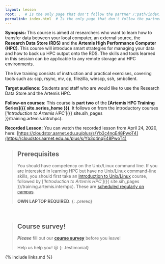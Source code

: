 ```yaml
---
layout: lesson
root: .  # Is the only page that don't follow the partner /:path/index.html
permalink: index.html  # Is the only page that don't follow the partner /:path/index.html
---
```


**Synopsis:** This course is aimed at researchers who want to learn how to transfer data between your local computer, an external source, the **Research Data Store (RDS)** and the **Artemis High Performance Computer (HPC)**. This course will introduce smart strategies for managing your data and how to back up HPC output onto the RDS. The skills and tools learned in this session can be applicable to any remote storage and HPC environments.

The live training consists of instruction and practical exercises, covering tools such as: scp, rsync, mv, cp, filezilla, winscp, ssh, smbclient.

**Target audience:** Students and staff who are would like to use the Research Data Store and the Artemis HPC.

**Follow-on courses:** This course is **part two** of the **[Artemis HPC Training Series]({{ site.series_home }})**.
It follows on from the introductory courses  [‘_Introduction to Artemis HPC_’]({{ site.sih_pages }}/training.artemis.introhpc). 

**Recorded Lesson:** You can watch the recorded lesson from April 24, 2020, here: [https://cloudstor.aarnet.edu.au/plus/s/Yb3c4nqE48PwoT4](https://cloudstor.aarnet.edu.au/plus/s/Yb3c4nqE48PwoT4)

> ## Prerequisites
> You should have competency on the Unix/Linux command line. If you are interested in learning HPC but have no Unix/Linux command-line skills, you should first take an [Introduction to Unix/Linux](https://intersect.org.au/training/course/unix) course, followed by [‘_Introduction to Artemis HPC_’]({{ site.sih_pages }}/training.artemis.interhpc). These are [scheduled regularly on campus](https://informatics.sydney.edu.au/training/#calendar).
>
> **OWN LAPTOP REQUIRED**.
{: .prereq}

<br>

> ## Course survey!
>
> **_Please_** fill out our **[course survey](https://redcap.sydney.edu.au/surveys/?s=FJ33MYNCRR&training=11)** before you leave!
>
> Help us help you! :smiley:
{: .testimonial}


{% include links.md %}
